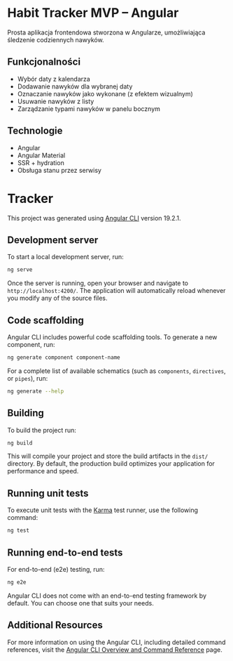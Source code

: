 # Habit Tracker MVP – Angular

Prosta aplikacja frontendowa stworzona w Angularze, umożliwiająca śledzenie codziennych nawyków.

## Funkcjonalności

- Wybór daty z kalendarza
- Dodawanie nawyków dla wybranej daty
- Oznaczanie nawyków jako wykonane (z efektem wizualnym)
- Usuwanie nawyków z listy
- Zarządzanie typami nawyków w panelu bocznym

## Technologie

- Angular
- Angular Material
- SSR + hydration
- Obsługa stanu przez serwisy






# Tracker

This project was generated using [Angular CLI](https://github.com/angular/angular-cli) version 19.2.1.

## Development server

To start a local development server, run:

```bash
ng serve
```

Once the server is running, open your browser and navigate to `http://localhost:4200/`. The application will automatically reload whenever you modify any of the source files.

## Code scaffolding

Angular CLI includes powerful code scaffolding tools. To generate a new component, run:

```bash
ng generate component component-name
```

For a complete list of available schematics (such as `components`, `directives`, or `pipes`), run:

```bash
ng generate --help
```

## Building

To build the project run:

```bash
ng build
```

This will compile your project and store the build artifacts in the `dist/` directory. By default, the production build optimizes your application for performance and speed.

## Running unit tests

To execute unit tests with the [Karma](https://karma-runner.github.io) test runner, use the following command:

```bash
ng test
```

## Running end-to-end tests

For end-to-end (e2e) testing, run:

```bash
ng e2e
```

Angular CLI does not come with an end-to-end testing framework by default. You can choose one that suits your needs.

## Additional Resources

For more information on using the Angular CLI, including detailed command references, visit the [Angular CLI Overview and Command Reference](https://angular.dev/tools/cli) page.

